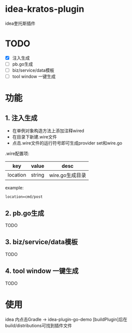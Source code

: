 <!-- Plugin description -->
# idea-kratos-plugin

idea奎托斯插件

# TODO

- [x] 注入生成
- [ ] pb.go生成
- [ ] biz/service/data模板
- [ ] tool window 一键生成

# 功能

## 1. 注入生成

* 在单例对象构造方法上添加注释wired
* 在目录下新建.wire文件
* 点击.wire文件的运行符号即可生成provider set和wire.go

.wire配置项:  

| key | value | desc |
| ---- | ---- | ---- |
| location | string | wire.go生成目录 |

example:
```properties
location=cmd/post
```

## 2. pb.go生成

TODO

## 3. biz/service/data模板

TODO

## 4. tool window 一键生成

TODO

# 使用
idea 内点击Gradle  -> idea-plugin-go-demo [buildPlugin]后在build/distributions可找到插件文件


<!-- Plugin description end -->